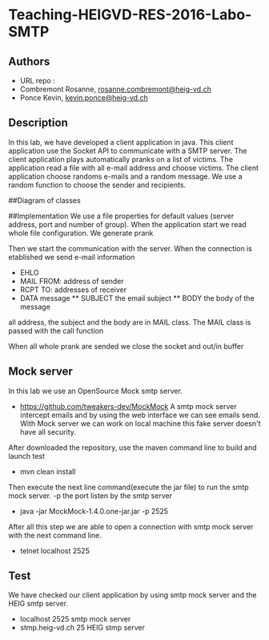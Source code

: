 ﻿# Teaching-HEIGVD-RES-2016-Labo-SMTP

## Authors

* URL repo : 
* Combremont Rosanne, rosanne.combremont@heig-vd.ch
* Ponce Kevin, kevin.ponce@heig-vd.ch

## Description
In this lab, we have developed a client application in java. This client application use the Socket API to communicate with a SMTP server.
The client application plays automatically pranks on a list of victims. The application read a file with all e-mail address and choose victims.
The client application choose randoms e-mails and a random message. We use a random function to choose the sender and recipients. 

##Diagram of classes

##Implementation
We use a file properties for  default values (server address, port and number of group).
When the application start  we read whole file configuration.
We generate prank 

Then we start the communication with the server. When the connection is etablished we send e-mail information
* EHLO
* MAIL FROM: address of sender
* RCPT TO: addresses of receiver
* DATA message
** SUBJECT the email subject
** BODY the body of the message

all address, the subject and the body  are in MAIL class.
The MAIL class is passed with the call function

When all whole prank are sended we close the socket and out/in buffer

## Mock server
In this lab we use an OpenSource Mock smtp server. 
* https://github.com/tweakers-dev/MockMock
A smtp mock server intercept emails and by using the web interface we can see emails send. With Mock server we can work on local machine
this fake server doesn't have all security.

After downloaded the repository, use the maven command line to build and launch test
* mvn clean install 

Then execute the next line command(execute the jar file) to run the smtp mock server. -p the port listen by the smtp server
* java -jar MockMock-1.4.0.one-jar.jar -p 2525

After all this step we are able to open a connection with smtp mock server with the next command line.
* telnet localhost 2525

## Test
We have checked our client application by using smtp mock server and the HEIG smtp server.
* localhost 2525 smtp mock server
* stmp.heig-vd.ch 25 HEIG stmp server


